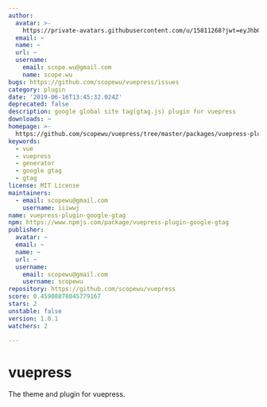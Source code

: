 ```yaml
---
author:
  avatar: >-
    https://private-avatars.githubusercontent.com/u/15811268?jwt=eyJhbGciOiJIUzI1NiIsInR5cCI6IkpXVCJ9.eyJpc3MiOiJnaXRodWIuY29tIiwiYXVkIjoicmF3LmdpdGh1YnVzZXJjb250ZW50LmNvbSIsImtleSI6ImtleTEiLCJleHAiOjE3MzQ2NzM1NjAsIm5iZiI6MTczNDY3MjM2MCwicGF0aCI6Ii91LzE1ODExMjY4In0.VTdG5HPv59BDv-sr-LF_rtDtwGYHfzJCKMF7x9-U_Jo&v=4
  email: ~
  name: ~
  url: ~
  username:
    email: scope.wu@gmail.com
    name: scope.wu
bugs: https://github.com/scopewu/vuepress/issues
category: plugin
date: '2019-06-16T13:45:32.024Z'
deprecated: false
description: google global site tag(gtag.js) plugin for vuepress
downloads: ~
homepage: >-
  https://github.com/scopewu/vuepress/tree/master/packages/vuepress-plugin-google-gtag
keywords:
  - vue
  - vuepress
  - generator
  - google gtag
  - gtag
license: MIT License
maintainers:
  - email: scopewu@gmail.com
    username: iiiwwj
name: vuepress-plugin-google-gtag
npm: https://www.npmjs.com/package/vuepress-plugin-google-gtag
publisher:
  avatar: ~
  email: ~
  name: ~
  url: ~
  username:
    email: scopewu@gmail.com
    username: scopewu
repository: https://github.com/scopewu/vuepress
score: 0.45908878045779167
stars: 2
unstable: false
version: 1.0.1
watchers: 2

---
```


# vuepress
The theme and plugin for vuepress.

